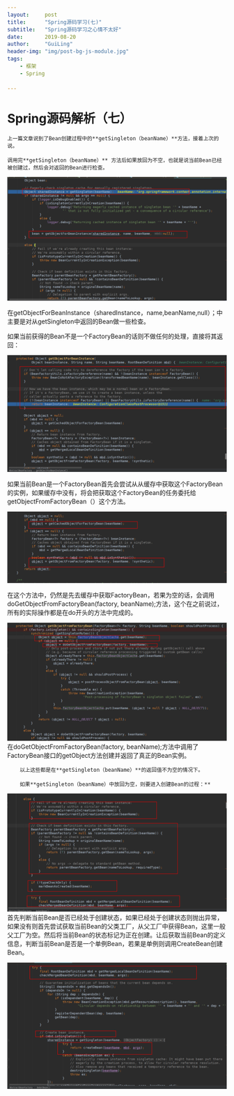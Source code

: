 ```yaml
---
layout:     post
title:      "Spring源码学习(七)"
subtitle:   "Spring源码学习之心情不太好"
date:       2019-08-20
author:     "GuiLing"
header-img: "img/post-bg-js-module.jpg"
tags:
    - 框架
    - Spring

---
```


# Spring源码解析（七）

    上一篇文章说到了Bean创建过程中的**getSingleton（beanName）**方法，接着上次的说。
    
    调用完**getSingleton（beanName）** 方法后如果放回为不空，也就是说当前Bean已经被创建过，然后会对返回的Bean进行检查。

![img](/img/spring/2019/01/tpu44oed6mj7uoghat0qumlvrv.png)

在getObjectForBeanInstance（sharedInstance，name,beanName,null）；中主要是对从getSingleton中返回的Bean做一些检查。

如果当前获得的Bean不是一个FactoryBean的话则不做任何的处理，直接将其返回：

![img](/img/spring/2019/01/5imtj2n858jv9or7iudqatnjas.png)

如果当前Bean是一个FactoryBean首先会尝试从从缓存中获取这个FactoryBean的实例，如果缓存中没有，将会把获取这个FactoryBean的任务委托给getObjectFromFactoryBean（）这个方法。

![img](/img/spring/2019/01/4emj9niab0j0cq7m71ahe8l0vn.png)

在这个方法中，仍然是先去缓存中获取FactoryBean，若果为空的话，会调用doGetObjectFromFactoryBean(factory, beanName);方法，这个在之前说过，所有的实际操作都是在do开头的方法中完成的。

![img](/img/spring/2019/01/tstdqd6cqoh9kpht3q8fc38e09.png)在doGetObjectFromFactoryBean(factory, beanName);方法中调用了FactoryBean接口的getObject方法创建并返回了真正的Bean实例。

        以上这些都是在**getSingleton（beanName）**的返回值不为空的情况下。
    
        如果**getSingleton（beanName）中放回为空，则要进入创建Bean的过程：**

![img](/img/spring/2019/01/qobj662a0sjbio6v894bdi0i06.png)首先判断当前Bean是否已经处于创建状态，如果已经处于创建状态则抛出异常，如果没有则首先尝试获取当前Bean的父类工厂，从父工厂中获得Bean，这里一般父工厂为空。然后将当前Bean的状态标记为正在创建。让后获取当前Bean的定义信息，判断当前Bean是否是一个单例Bean，若果是单例则调用CreateBean创建Bean。

![img](/img/spring/2019/01/07omceb1b8habpgn2lu5tg38kc.png)


